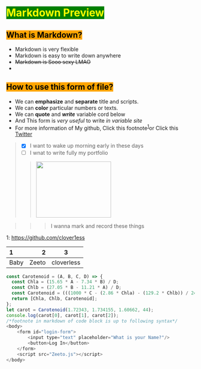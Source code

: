 # <span style="color:yellow; background-color: green" >**Markdown Preview**</span>
## <span style="color:black; background-color: orange">**What is Markdown?**
- Markdown is very flexible 
- Markdown is easy to write down anywhere 
- ~~Markdown is Sooo sexy LMAO~~<br>
- <!---I want to hide from this world!--->
## <span style="color:black; background-color: orange">**How to use this form of file?**<br>
- We can **emphasize** and **separate** title and scripts. 
- We can **color** particular numbers or texts. 
- We can **quote** and ***write*** variable cord below<br>
- And This form is *very useful* to write _in variable site_
- For more information of My github, Click this footnote<sup>[1](Zeeto'sgithub)</sup>or Click this [Twitter](https://twitter.com/clover1ess)<br>
> - [X] I want to wake up morning early in these days
> - [ ] I wnat to write fully my portfolio 
>> <img src ='https://upload.wikimedia.org/wikipedia/commons/thumb/4/48/Markdown-mark.svg/1200px-Markdown-mark.svg.png' width='200' height='150'></img>
<!---width and height's unit is pixel.--->
>>> I wanna mark and record these things

<a name="Zeeto's github">1</a>: https://github.com/clover1ess<br>

| 1 | 2 | 3 | 
|:-|-:|:-:|
|Baby|Zeeto|cloverless

```js 
const Carotenoid = (A, B, C, D) => {
  const Chla = (15.65 * A - 7.34 * B) / D;
  const Chlb = (27.05 * B - 11.21 * A) / D;
  const Carotenoid = (((1000 * C - (2.86 * Chla) - (129.2 * Chlb)) / 245)) / D;
  return [Chla, Chlb, Carotenoid]; 
};
let carot = Carotenoid(1.72343, 1.734155, 1.60662, 44);
console.log(carot[0], carot[1], carot[2]);
/*footnote in markdown of code block is up to following syntax*/
<body>
    <form id="login-form">
        <input type="text" placeholder="What is your Name?"/>
        <button>Log In</button>
    </form>
    <script src="Zeeto.js"></script>
</body>
```
